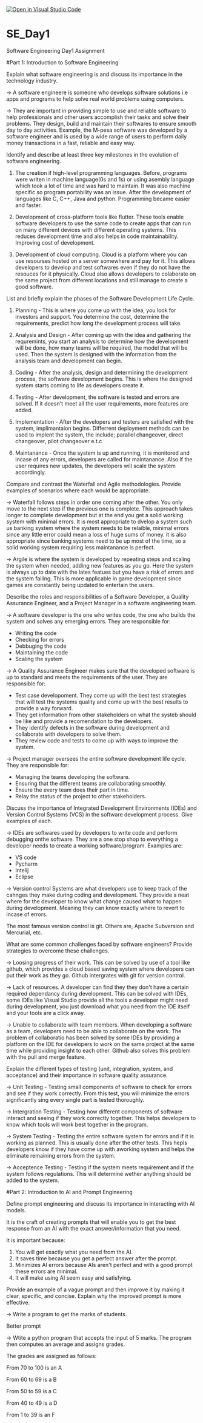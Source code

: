 [![Open in Visual Studio Code](https://classroom.github.com/assets/open-in-vscode-2e0aaae1b6195c2367325f4f02e2d04e9abb55f0b24a779b69b11b9e10269abc.svg)](https://classroom.github.com/online_ide?assignment_repo_id=18364328&assignment_repo_type=AssignmentRepo)
# SE_Day1
Software Engineering Day1 Assignment

#Part 1: Introduction to Software Engineering

Explain what software engineering is and discuss its importance in the technology industry.

-> A software engineere is someone who develops software solutions i.e apps and programs to help solve real world problems using computers.

-> They are important in providing simple to use and reliable software to help professionals and other users accomplish their tasks and solve their problems.
They design, build and maintain their softwares to ensure smooth day to day activities. Example, the M-pesa software was developed by a software engineer and is
used by a wide range of users to perform daily money transactions in a fast, reliable and easy way.


Identify and describe at least three key milestones in the evolution of software engineering.

  1. The creation if high-level programming languages.
Before, programs were writen in machine language(0s and 1s) or using asembly language which took a lot of time and was hard to maintain.
It was also machine specific so program portability was an issue.
After the development of languages like C, C++, Java and python. Programming became easier and faster.

  2. Development of cross-platform tools like flutter. These tools enable software developers to use the same code to create apps that can run on many different devices with different operating systems.
This reduces development time and also helps in code maintainability. Improving cost of development.

  3. Development of cloud computing.
Cloud is a platform where you can use resourses hosted on a server somewhere and pay for it.
This allows developers to develop and test softwares even if they do not have the resouces for it physically.
Cloud also allows developers to colaborate on the same project from different locations and still manage to create a good software.


List and briefly explain the phases of the Software Development Life Cycle.

1. Planning - This is where you come up with the idea, you look for investors and support.
You determine the cost, determine the requirements, predict how long the development process will take.

2. Analysis and Design - After coming up with the idea and gathering the requremints, you start an analysis to determine how the development will be done, how many teams will be required, the model that will be used. Then the system is designed with the information from the analysis team and development can begin.

3. Coding - After the analysis, design and determining the development process, the software development begins. This is where the designed system starts coming to life as developers create it.

4. Testing - After development, the software is tested and errors are solved. If it doesn't meet all the user requirements, more features are added.

5. Implementation - After the developers and testers are satisfied with the system, implimantaion begins. Differrent deployment methods can be used to implent the system, the include; parallel changeover, direct changeover, pilot changeover e.t.c

6. Maintanance - Once the system is up and running, it is monitored and incase of any errors, developers are called for maintanance. Also if the user requires new updates, the developers will scale the system accordingly.


Compare and contrast the Waterfall and Agile methodologies. Provide examples of scenarios where each would be appropriate.

-> Waterfall follows steps in order one coming after the other. You only move to the next step if the previous one is complete.
This approach takes longer to complete development but at the end you get a solid working system with minimal errors.
It is most appropriate to dvelop a system such us banking system where the system needs to be relaible,  minimal errors since any little error could mean a loss of huge sums of money.
it is also appropriate since banking systems need to be up most of the time, so a solid working system requiring less maintanance is perfect.

-> Argile is where the system is developed by repeating steps and scaling the system when needed, adding new features as you go.
Here the system is always up to date with the lates featues but you have a risk of errors and the system failing.
This is more applicable in game development since games are constantly being updated to entertain the users.


Describe the roles and responsibilities of a Software Developer, a Quality Assurance Engineer, and a Project Manager in a software engineering team.

-> A software developer is the one who writes code, the one who builds the system and solves any emerging errors.
They are responsible for:
  - Writing the code
  - Checking for errors
  - Debbuging the code
  - Maintaining the code
  - Scaling the system

-> A Quality Assurance Engineer makes sure that the developed software is up to standard and meets the requirements of the user.
They are responsible for:
  - Test case developoment. They come up with the best test strategies that will test the systems quality and come  up with the best results to provide a way forward.
  - They get information from other stakeholders on what the systeb should be like and provide a recomendation to the developers.
  - They identify defects in the software during development and collaborate with developers to solve them.
  - They review code and tests to come up with ways to improve the system.

-> Project manager oversees the entire software development life cycle.
They are responsible for:
  - Managing the teams developing the software.
  - Ensuring that the different teams are collaborating smoothly.
  - Ensure the every team does their part in time.
  - Relay the status of the project to other stakeholders.


Discuss the importance of Integrated Development Environments (IDEs) and Version Control Systems (VCS) in the software development process. Give examples of each.

-> IDEs are softwares used by developers to write code and perform debugging onthe software. They are a one stop shop to everything a developer needs to create a working software/program.
Examples are:
  - VS code
  - Pycharm
  - Intelij
  - Eclipse

-> Version control Systems are what developers use to keep track of the cahnges they make during coding and development. They provide a neat where for the developer to know what change caused what to happen during development. Meaning they can know exactly where to revert to incase of errors.

The most famous version control is git. Others are, Apache Subversion and Mercurial, etc.


What are some common challenges faced by software engineers? Provide strategies to overcome these challenges.

-> Loosing progress of their work. This can be solved by use of a tool like github, which provides a cloud based saving system where developers can put their  work as they go. Github intergrates with git for version control.

-> Lack of resources. A developer can find they they don't have a certain required dependancy during development. This can be solved with IDEs, some IDEs like Visual Studio provide all the tools a developer might need during development, you just download what you need from the IDE itself and your tools are a click away.

-> Unable to collaborate with team members. When developing a software as a team, developers need to be able to collaborate on the work. The problem of  collaboratio has been solved by some IDEs by providing a platform on the IDE for developers to work on the same project at the same time while providing insight to each other.
Github also solves this problem with the pull and merge feature.


Explain the different types of testing (unit, integration, system, and acceptance) and their importance in software quality assurance.

-> Unit Testing - Testing small components of software to check for errors and see if they work correctly.
From this test, you will minimize the errors significantly sing every single part is tested thoroughly.

-> Intergration Testing - Testing how different components of software interact and seeing if they work correctly together.
This helps developers to know which tools will work best together in the program.

-> System Testing - Testing the entire software system for errors and if it is working as planned. This is usually done after the other tests.
This hepls developers know if they have come up with aworking system and helps the eliminate remaining errors from the system.

-> Acceptence Testing - Testing if the system meets requirement and if the system follows regulations.
This will determine wether anything should be added to the system.


#Part 2: Introduction to AI and Prompt Engineering


Define prompt engineering and discuss its importance in interacting with AI models.

It is the craft of creating prompts that will enable you to get the best response from an AI with the exact answer/information that you need.

It is important because:
  1. You will get exactly what you need from the AI.
  2. It saves time because you get a perfect answer after the prompt.
  3. Minimizes AI errors because AIs aren't perfect and with a good prompt these errors are minimal.
  4. It will make using AI seem easy and satisfying.


Provide an example of a vague prompt and then improve it by making it clear, specific, and concise. Explain why the improved prompt is more effective.

-> Write a program to get the marks of students.

Better prompt

-> Wtite a python program that accepts the input of 5 marks. The program then computes an average and assigns grades.

The grades are assigned as follows:

From 70 to 100 is an A

From 60 to 69 is a B

From 50 to 59 is a C

From 40 to 49 is a D

From 1 to 39 is an F
